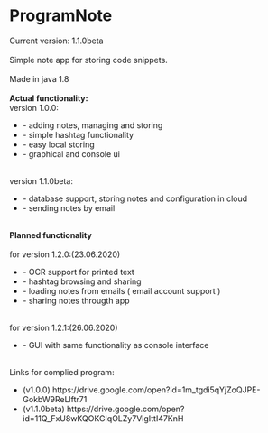 # ProgramNote
<p>
Current version: 1.1.0beta <br>
<br>Simple note app for storing code snippets.<br>
<br>Made in java 1.8<br>
<br><b>Actual functionality:</b>
<br>version 1.0.0:<br>
<ul>
          <li>- adding notes, managing and storing</li>
          <li>- simple hashtag functionality</li>
          <li>- easy local storing</li>
          <li>- graphical and console ui</li>
</ul>
<br>version 1.1.0beta:</br>
<ul>
         <li> - database support, storing notes and configuration in cloud</li>
         <li> - sending notes by email</li>
</ul>
<br><b>Planned functionality</b><br>
<br>for version 1.2.0:(23.06.2020)<br>
<ul>
          <li>- OCR support for printed text</li>
          <li>- hashtag browsing and sharing</li>
          <li>- loading notes from emails ( email account support )</li>
          <li>- sharing notes througth app </li>
</ul>
<br>for version 1.2.1:(26.06.2020)<br>
<ul>
          <li>- GUI with same functionality as console interface </li>
</ul>
          
<br>Links for complied program: </br>
<ul>
          <li>(v1.0.0) https://drive.google.com/open?id=1m_tgdi5qYjZoQJPE-GokbW9ReLlftr71</li>
          <li>(v1.1.0beta) https://drive.google.com/open?id=11Q_FxU8wKQOKGIqOLZy7VlgIttI47KnH</li>
</ul>
</p>
